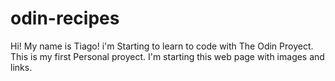 # odin-recipes
Hi! My name is Tiago! 
i'm Starting to learn to code with The Odin Proyect.
This is my first Personal proyect.
I'm starting this web page with images and links.
